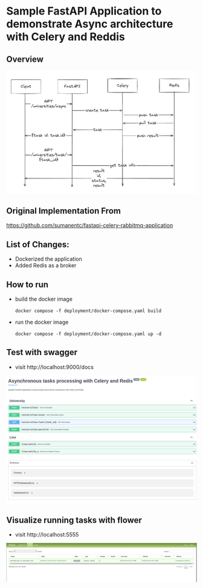 # Sample FastAPI Application to demonstrate Async architecture with Celery and Reddis

## Overview
![Diagram](docs/diagram.png)

## Original Implementation From

https://github.com/sumanentc/fastapi-celery-rabbitmq-application

## List of Changes:
- Dockerized the application
- Added Redis as a broker

## How to run
- build the docker image
    ```
    docker compose -f deployment/docker-compose.yaml build
    ```
- run the docker image
    ```
    docker compose -f deployment/docker-compose.yaml up -d
    ```

## Test with swagger
- visit http://localhost:9000/docs

![Swagger UI Screenshot](docs/swagger.png)

## Visualize running tasks with flower
- visit http://localhost:5555

![Flower UI Screenshot](docs/flower.png)
